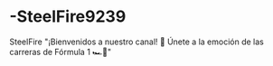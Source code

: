 # -SteelFire9239
SteelFire "¡Bienvenidos a nuestro canal! 🏁 Únete a la emoción de las carreras de Fórmula 1 🏎️💨"
